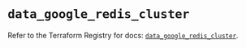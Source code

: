 # `data_google_redis_cluster`

Refer to the Terraform Registry for docs: [`data_google_redis_cluster`](https://registry.terraform.io/providers/hashicorp/google/6.49.1/docs/data-sources/redis_cluster).
